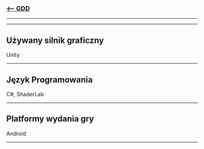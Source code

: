 ### [<-- GDD](/GDD/GDD.md)

---
---

## Używany silnik graficzny

Unity

---

## Język Programowania

C#, ShaderLab

---

## Platformy wydania gry

Android

---


